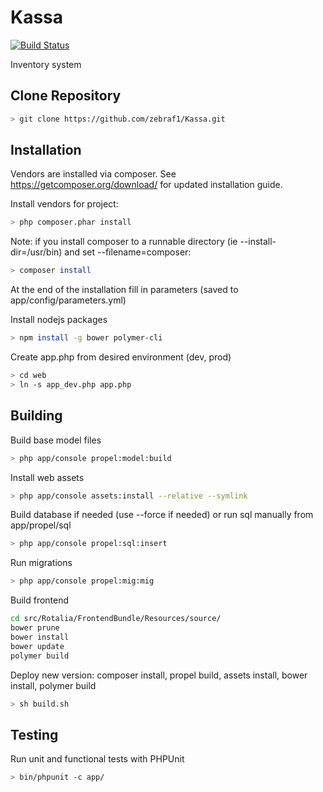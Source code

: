 Kassa
=====

[![Build Status](https://travis-ci.com/zebraf1/Kassa.svg?branch=master)](https://travis-ci.com/zebraf1/Kassa)

Inventory system

Clone Repository
----------------

```bash
> git clone https://github.com/zebraf1/Kassa.git
```

Installation
------------

Vendors are installed via composer. See https://getcomposer.org/download/ for updated installation guide.

Install vendors for project:
```bash
> php composer.phar install
```

Note: if you install composer to a runnable directory (ie --install-dir=/usr/bin) and set --filename=composer:
```bash
> composer install
```

At the end of the installation fill in parameters (saved to app/config/parameters.yml)

Install nodejs packages
```bash
> npm install -g bower polymer-cli
```

Create app.php from desired environment (dev, prod)
```bash
> cd web
> ln -s app_dev.php app.php
```

Building
--------

Build base model files
```bash
> php app/console propel:model:build
```

Install web assets
```bash
> php app/console assets:install --relative --symlink
```

Build database if needed (use --force if needed) or run sql manually from app/propel/sql
```bash
> php app/console propel:sql:insert
```

Run migrations
```bash
> php app/console propel:mig:mig
```

Build frontend
```bash
cd src/Rotalia/FrontendBundle/Resources/source/
bower prune
bower install
bower update
polymer build
```

Deploy new version: composer install, propel build, assets install, bower install, polymer build
```bash
> sh build.sh
```

Testing
-------

Run unit and functional tests with PHPUnit

```bash
> bin/phpunit -c app/
```
